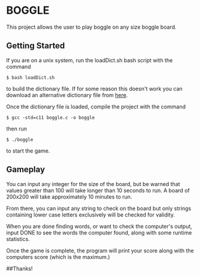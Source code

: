 # BOGGLE
This project allows the user to play boggle on any size boggle board.

## Getting Started
If you are on a unix system, run the loadDict.sh bash script with the command

```
$ bash loadDict.sh
```
to build the dictionary file.  If for some reason this doesn't work you can download an alternative dictionary file from [here](https://alabama.box.com/s/6vm2svlcuoi757uon3972mbxv5ptuejr).

Once the dictionary file is loaded, compile the project with the command

```
$ gcc -std=c11 boggle.c -o boggle
```
then run
```
$ ./boggle
```
to start the game.

## Gameplay

You can input any integer for the size of the board, but be warned that values greater than 100 will take longer than 10 seconds to run.  A board of 200x200 will take approximately 10 minutes to run.

From there, you can input any string to check on the board but only strings containing lower case letters exclusively will be checked for validity.

When you are done finding words, or want to check the computer's output, input DONE to see the words the computer found, along with some runtime statistics.

Once the game is complete, the program will print your score along with the computers score (which is the maximum.)

##Thanks!
